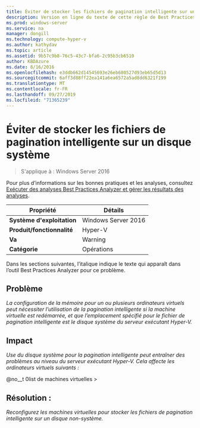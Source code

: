 ```yaml
---
title: Éviter de stocker les fichiers de pagination intelligente sur un disque système
description: Version en ligne du texte de cette règle de Best Practices Analyzer.
ms.prod: windows-server
ms.service: na
manager: dongill
ms.technology: compute-hyper-v
ms.author: kathydav
ms.topic: article
ms.assetid: 9b57c9b8-76c5-43c7-bfa6-2c95b3cb6510
author: KBDAzure
ms.date: 8/16/2016
ms.openlocfilehash: e3ddb662d14545693e26eb680527d93eb65d5d13
ms.sourcegitcommit: 6aff3d88ff22ea141a6ea6572a5ad8dd6321f199
ms.translationtype: MT
ms.contentlocale: fr-FR
ms.lasthandoff: 09/27/2019
ms.locfileid: "71365239"
---
```

# <a name="avoid-storing-smart-paging-files-on-a-system-disk"></a>Éviter de stocker les fichiers de pagination intelligente sur un disque système

>S'applique à : Windows Server 2016

Pour plus d’informations sur les bonnes pratiques et les analyses, consultez [Exécuter des analyses Best Practices Analyzer et gérer les résultats des analyses](https://go.microsoft.com/fwlink/p/?LinkID=223177).  
  
|Propriété|Détails|  
|-|-|  
|**Système d'exploitation**|Windows Server 2016|  
|**Produit/fonctionnalité**|Hyper-V|  
|**Va**|Warning|  
|**Catégorie**|Opérations|  
  
Dans les sections suivantes, l’italique indique le texte qui apparaît dans l’outil Best Practices Analyzer pour ce problème.  
  
## <a name="issue"></a>Problème  
*La configuration de la mémoire pour un ou plusieurs ordinateurs virtuels peut nécessiter l’utilisation de la pagination intelligente si la machine virtuelle est redémarrée, et que l’emplacement spécifié pour le fichier de pagination intelligente est le disque système du serveur exécutant Hyper-V.*  
  
## <a name="impact"></a>Impact  
*Use du disque système pour la pagination intelligente peut entraîner des problèmes au niveau du serveur exécutant Hyper-V. Cela affecte les ordinateurs virtuels suivants :*  
  
@no__t 0list de machines virtuelles >  
  
## <a name="resolution"></a>Résolution :  
*Reconfigurez les machines virtuelles pour stocker les fichiers de pagination intelligente sur un disque non-système.*  
  



